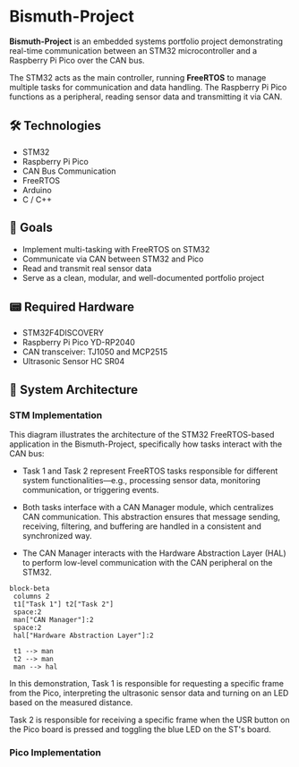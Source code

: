# Bismuth-Project

**Bismuth-Project** is an embedded systems portfolio project demonstrating real-time communication between an STM32 microcontroller and a Raspberry Pi Pico over the CAN bus.

The STM32 acts as the main controller, running **FreeRTOS** to manage multiple tasks for communication and data handling. The Raspberry Pi Pico functions as a peripheral, reading sensor data and transmitting it via CAN.

## 🛠️ Technologies

- STM32
- Raspberry Pi Pico
- CAN Bus Communication
- FreeRTOS
- Arduino
- C / C++

## 🚀 Goals

- Implement multi-tasking with FreeRTOS on STM32
- Communicate via CAN between STM32 and Pico
- Read and transmit real sensor data
- Serve as a clean, modular, and well-documented portfolio project

## 📟 Required Hardware 
* STM32F4DISCOVERY
* Raspberry Pi Pico YD-RP2040
* CAN transceiver: TJ1050 and MCP2515
* Ultrasonic Sensor HC SR04

## 📐 System Architecture
### STM Implementation
This diagram illustrates the architecture of the STM32 FreeRTOS-based application in the Bismuth-Project, specifically how tasks interact with the CAN bus:

* Task 1 and Task 2 represent FreeRTOS tasks responsible for different system functionalities—e.g., processing sensor data, monitoring communication, or triggering events.

* Both tasks interface with a CAN Manager module, which centralizes CAN communication. This abstraction ensures that message sending, receiving, filtering, and buffering are handled in a consistent and synchronized way.

* The CAN Manager interacts with the Hardware Abstraction Layer (HAL) to perform low-level communication with the CAN peripheral on the STM32.
```mermaid
block-beta
 columns 2
 t1["Task 1"] t2["Task 2"] 
 space:2
 man["CAN Manager"]:2
 space:2
 hal["Hardware Abstraction Layer"]:2
 
 t1 --> man
 t2 --> man
 man --> hal

```
In this demonstration, Task 1 is responsible for requesting a specific frame from the Pico, interpreting the ultrasonic sensor data and turning on an LED based on the measured distance.

Task 2 is responsible for receiving a specific frame when the USR button on the Pico board is pressed and toggling the blue LED on the ST's board.

### Pico Implementation